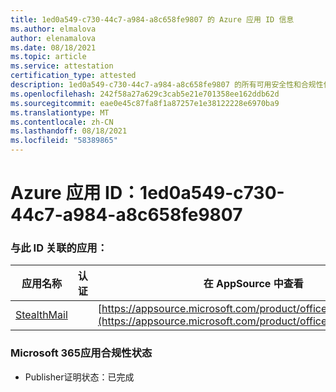 ```yaml
---
title: 1ed0a549-c730-44c7-a984-a8c658fe9807 的 Azure 应用 ID 信息
ms.author: elmalova
author: elenamalova
ms.date: 08/18/2021
ms.topic: article
ms.service: attestation
certification_type: attested
description: 1ed0a549-c730-44c7-a984-a8c658fe9807 的所有可用安全性和合规性信息。
ms.openlocfilehash: 242f58a27a629c3cab5e21e701358ee162ddb62d
ms.sourcegitcommit: eae0e45c87fa8f1a87257e1e38122228e6970ba9
ms.translationtype: MT
ms.contentlocale: zh-CN
ms.lasthandoff: 08/18/2021
ms.locfileid: "58389865"
---
```

# <a name="azure-app-id-1ed0a549-c730-44c7-a984-a8c658fe9807"></a>Azure 应用 ID：1ed0a549-c730-44c7-a984-a8c658fe9807


### <a name="apps-associated-with-this-id"></a>与此 ID 关联的应用：
| **应用名称** | **认证** | **在 AppSource 中查看** |
|--------------|---------------|-----------------------|
| [StealthMail](https://docs.microsoft.com/microsoft-365-app-certification/forward/WA200001748) |  | [https://appsource.microsoft.com/product/office/WA200001748](https://appsource.microsoft.com/product/office/WA200001748) |

### <a name="microsoft-365-app-compliance-status"></a>Microsoft 365应用合规性状态
- Publisher证明状态：已完成

